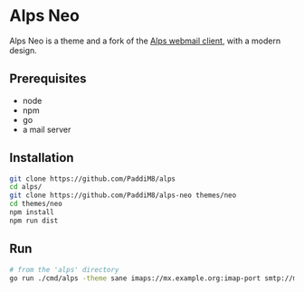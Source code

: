 # Alps Neo

Alps Neo is a theme and a fork of the [Alps webmail client](https://git.sr.ht/~migadu/alps), with a modern design.

## Prerequisites

* node
* npm
* go
* a mail server

## Installation

```sh
git clone https://github.com/PaddiM8/alps
cd alps/
git clone https://github.com/PaddiM8/alps-neo themes/neo
cd themes/neo
npm install
npm run dist
```

## Run

```sh
# from the 'alps' directory
go run ./cmd/alps -theme sane imaps://mx.example.org:imap-port smtp://mx.example.org:smtp-port
```
